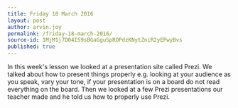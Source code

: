 ```yaml
---
title: Friday 18 March 2016
layout: post
author: arvin.joy
permalink: /friday-18-march-2016/
source-id: 1MjM1j7D04I59sBGaGguSpROPdzKNytZniR2yEPwyBvs
published: true
---
```

In this week's lesson we looked at a presentation site called Prezi. We talked about how to present things properly e.g. looking at your audience as you speak, vary your tone, if your presentation is on a board do not read everything on the board. Then we looked at a few Prezi presentations our teacher made and he told us how to properly use Prezi.


